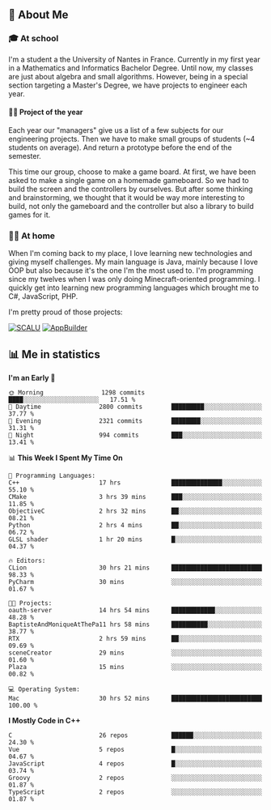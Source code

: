 ## 👀 About Me

### 🎓 At school

I'm a student a the University of Nantes in France. Currently in my first year in a Mathematics and Informatics Bachelor Degree. Until now, my classes are just about algebra and small algorithms. However, being in a special section targeting a Master's Degree, we have projects to engineer each year. 

#### 🔧🔬 Project of the year

Each year our "managers" give us a list of a few subjects for our engineering projects. Then we have to make small groups of students (~4 students on average). And return a prototype before the end of the semester.

This time our group, choose to make a game board. At first, we have been asked to make a single game on a homemade gameboard. So we had to build the screen and the controllers by ourselves. 
But after some thinking and brainstorming, we thought that it would be way more interesting to build, not only the gameboard and the controller but also a library to build games for it.

### 👨‍💻 At home

When I'm coming back to my place, I love learning new technologies and giving myself challenges. My main language is Java, mainly because I love OOP but also because it's the one I'm the most used to. I'm programming since my twelves when I was only doing Minecraft-oriented programming.  I quickly get into learning new programming languages which brought me to C#, JavaScript, PHP. 

I'm pretty proud of those projects:

[![SCALU](https://github-readme-stats.vercel.app/api/pin?username=renardfute&repo=SCALU)](https://github.com/renardfute/scalu)
[![AppBuilder](https://github-readme-stats.vercel.app/api/pin?username=pulsedev2&repo=AppBuilder)](https://github.com/pulsedev2/AppBuilder)

## 📊 Me in statistics
<!--START_SECTION:waka-->
**I'm an Early 🐤** 

```text
🌞 Morning                1298 commits        ████░░░░░░░░░░░░░░░░░░░░░   17.51 % 
🌆 Daytime                2800 commits        █████████░░░░░░░░░░░░░░░░   37.77 % 
🌃 Evening                2321 commits        ████████░░░░░░░░░░░░░░░░░   31.31 % 
🌙 Night                  994 commits         ███░░░░░░░░░░░░░░░░░░░░░░   13.41 % 
```


📊 **This Week I Spent My Time On** 

```text
💬 Programming Languages: 
C++                      17 hrs              ██████████████░░░░░░░░░░░   55.10 % 
CMake                    3 hrs 39 mins       ███░░░░░░░░░░░░░░░░░░░░░░   11.85 % 
ObjectiveC               2 hrs 32 mins       ██░░░░░░░░░░░░░░░░░░░░░░░   08.21 % 
Python                   2 hrs 4 mins        ██░░░░░░░░░░░░░░░░░░░░░░░   06.72 % 
GLSL shader              1 hr 20 mins        █░░░░░░░░░░░░░░░░░░░░░░░░   04.37 % 

🔥 Editors: 
CLion                    30 hrs 21 mins      █████████████████████████   98.33 % 
PyCharm                  30 mins             ░░░░░░░░░░░░░░░░░░░░░░░░░   01.67 % 

🐱‍💻 Projects: 
oauth-server             14 hrs 54 mins      ████████████░░░░░░░░░░░░░   48.28 % 
BaptisteAndMoniqueAtThePa11 hrs 58 mins      ██████████░░░░░░░░░░░░░░░   38.77 % 
RTX                      2 hrs 59 mins       ██░░░░░░░░░░░░░░░░░░░░░░░   09.69 % 
sceneCreator             29 mins             ░░░░░░░░░░░░░░░░░░░░░░░░░   01.60 % 
Plaza                    15 mins             ░░░░░░░░░░░░░░░░░░░░░░░░░   00.82 % 

💻 Operating System: 
Mac                      30 hrs 52 mins      █████████████████████████   100.00 % 
```

**I Mostly Code in C++** 

```text
C                        26 repos            ██████░░░░░░░░░░░░░░░░░░░   24.30 % 
Vue                      5 repos             █░░░░░░░░░░░░░░░░░░░░░░░░   04.67 % 
JavaScript               4 repos             █░░░░░░░░░░░░░░░░░░░░░░░░   03.74 % 
Groovy                   2 repos             ░░░░░░░░░░░░░░░░░░░░░░░░░   01.87 % 
TypeScript               2 repos             ░░░░░░░░░░░░░░░░░░░░░░░░░   01.87 % 
```




<!--END_SECTION:waka-->
